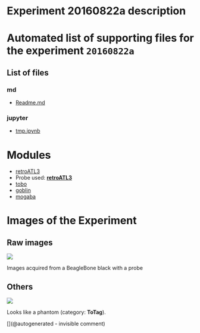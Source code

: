# Experiment 20160822a description





# Automated list of supporting files for the __experiment `20160822a`__

## List of files

### md

* [Readme.md](/include/20160822/Readme.md)


### jupyter

* [tmp.ipynb](/tmp.ipynb)





# Modules

* [retroATL3](/retroATL3/)
* Probe used: __[retroATL3](/include/probes/auto/retroATL3.md)__
* [tobo](/retired/tobo/)
* [goblin](/goblin/)
* [mogaba](/retired/mogaba/)




# Images of the Experiment

## Raw images

![](/include/20160822/20160822-205141-fft-all.png)

Images acquired from a BeagleBone black with a probe

## Others

![](/include/20160822/phantom-actual-model40.png)

Looks like a phantom (category: __ToTag__).










[](@autogenerated - invisible comment)